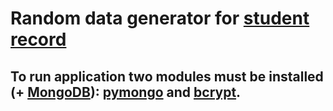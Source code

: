 # Random data generator for [student record](https://github.com/nieinter/student-record)
## To run application two modules must be installed (+ [MongoDB](https://www.mongodb.com)): [pymongo](https://pymongo.readthedocs.io/en/stable/) and [bcrypt](https://pypi.org/project/bcrypt/).

